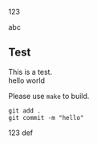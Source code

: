 
123

abc

## Test

This is a test.<br> 
hello world<br>

Please use ``make`` to build.<br>

```
git add .
git commit -m "hello"
```

123
def
